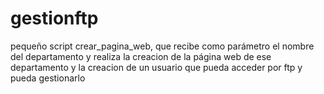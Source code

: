 # gestionftp
pequeño script crear_pagina_web, que recibe como parámetro el nombre del departamento y realiza la creacion de la página web de ese departamento y la creacion de un usuario que pueda acceder por ftp y pueda gestionarlo
